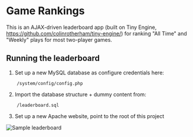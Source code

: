 Game Rankings
=============

This is an AJAX-driven leaderboard app (built on Tiny Engine, https://github.com/colinrotherham/tiny-engine/)
for ranking "All Time" and "Weekly" plays for most two-player games.

Running the leaderboard
-----------------------

1. Set up a new MySQL database as configure credentials here:

```
	/system/config/config.php
```

2. Import the database structure + dummy content from:

```
	/leaderboard.sql
```

3. Set up a new Apache website, point to the root of this project

![Sample leaderboard](https://raw.github.com/colinrotherham/leaderboard/master/assets/img/sample.png)